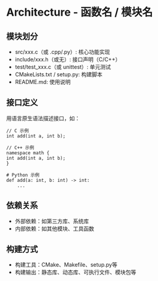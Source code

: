 # Architecture - 函数名 / 模块名

## 模块划分
- src/xxx.c（或 .cpp/.py）: 核心功能实现
- include/xxx.h（或无）: 接口声明（C/C++）
- test/test_xxx.c（或 unittest）: 单元测试
- CMakeLists.txt / setup.py: 构建脚本
- README.md: 使用说明

## 接口定义
用语言原生语法描述接口，如：
```language
// C 示例
int add(int a, int b);

// C++ 示例
namespace math {
int add(int a, int b);
}

# Python 示例
def add(a: int, b: int) -> int:
    ...
```

## 依赖关系
- 外部依赖：如第三方库、系统库
- 内部依赖：如其他模块、工具函数

## 构建方式
- 构建工具：CMake、Makefile、setup.py等
- 构建输出：静态库、动态库、可执行文件、模块包等
